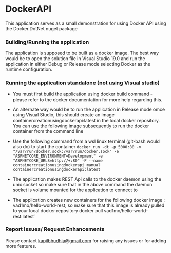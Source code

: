 # DockerAPI
This application serves as a small demonstration for using Docker API using the Docker.DotNet nuget package

### Building/Running the application
The application is supposed to be built as a docker image. The best way would be to open the solution file in Visual Studio 19.0 and run the application 
in either Debug or Release mode selecting Docker as the runtime configuration.

### Running the application standalone (not using Visual studio)
- You must first build the application using docker build command - please refer to the docker documentation for more help regarding this.
- An alternate way would be to run the application in Release mode omce using Visual Studio, this should create an image containercreationusingdockerapi:latest 
in the local docker repository. You can use the following image subsequently to run the docker container from the command line
- Use the following command from a wsl linux terminal (git-bash would also do) to start the container
`docker run -dt -p 5000:80 -v "/var/run/docker.sock:/var/run/docker.sock" -e "ASPNETCORE_ENVIRONMENT=Development" -e "ASPNETCORE_URLS=http://+:80" -P --name containercreationusingdockerapi_manual containercreationusingdockerapi:latest`

- The application makes REST Api calls to the docker daemon using the unix socket so make sure that in the above command the daemon socket is volume mounted for the application to connect to 
- The application creates new containers for the following docker image : vad1mo/hello-world-rest, so make sure that this image is already pulled to your local docker repository
docker pull vad1mo/hello-world-rest:latest`

### Report Issues/ Request Enhancements
Please contact kapilbhudhia@gmail.com for raising any issues or for adding more features.
